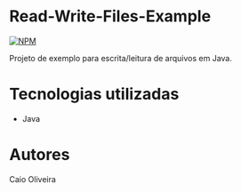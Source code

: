 # Read-Write-Files-Example
[![NPM](https://img.shields.io/npm/l/react)](https://github.com/caio01/Read-Write-Files-Example/blob/master/LICENSE)

Projeto de exemplo para escrita/leitura de arquivos em Java.

# Tecnologias utilizadas
- Java

# Autores

 Caio Oliveira
